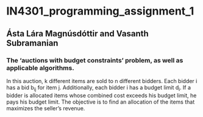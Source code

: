 # IN4301_programming_assignment_1

## Ásta Lára Magnúsdóttir and Vasanth Subramanian

### The ‘auctions with budget constraints’ problem, as well as applicable algorithms. 
In this auction, k different items are sold to n different bidders. Each bidder i has a bid b<sub>ij</sub> for item j. Additionally, each bidder i has a budget limit d<sub>i</sub>. If a bidder is allocated items whose combined cost exceeds his budget limit, he pays his budget limit. 
The objective is to find an allocation of the items that maximizes the seller’s revenue.
